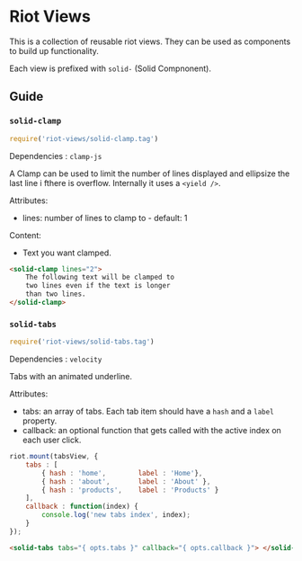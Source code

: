 # Riot Views

This is a collection of reusable riot views. They can be used as components to build up functionality.

Each view is prefixed with `solid-` (Solid Compnonent).

## Guide

### `solid-clamp`

```javascript
require('riot-views/solid-clamp.tag')
```

Dependencies : `clamp-js`

A Clamp can be used to limit the number of lines displayed and ellipsize the last line i fthere is overflow. Internally
it uses a `<yield />`.

Attributes:
* lines: number of lines to clamp to - default: 1

Content:
* Text you want clamped.

```html
<solid-clamp lines="2">
    The following text will be clamped to
    two lines even if the text is longer
    than two lines.
</solid-clamp>
```

### `solid-tabs`

```javascript
require('riot-views/solid-tabs.tag')
```

Dependencies : `velocity`

Tabs with an animated underline.

Attributes:
* tabs: an array of tabs. Each tab item should have a `hash` and a `label` property.
* callback: an optional function that gets called with the active index on each user click.

```javascript
riot.mount(tabsView, {
    tabs : [
        { hash : 'home',        label : 'Home'},
        { hash : 'about',       label : 'About' },
        { hash : 'products',    label : 'Products' }
    ],
    callback : function(index) {
        console.log('new tabs index', index);
    }
});
```

```html
<solid-tabs tabs="{ opts.tabs }" callback="{ opts.callback }"> </solid-tabs>
```
